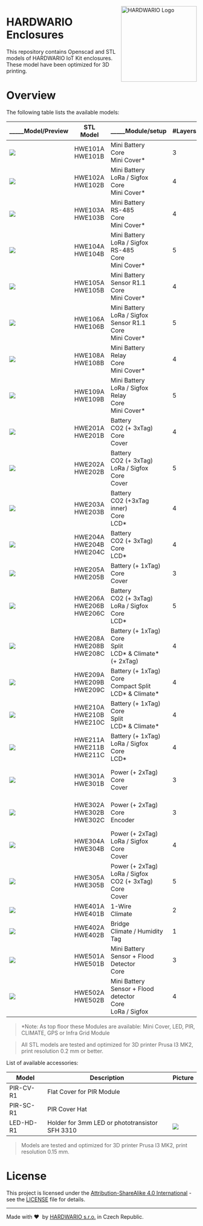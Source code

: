 <a href="https://www.hardwario.com/"><img src="https://www.hardwario.com/ci/assets/hw-logo.svg" width="200" alt="HARDWARIO Logo" align="right"></a>


# HARDWARIO Enclosures

This repository contains Openscad and STL models of HARDWARIO IoT Kit enclosures. These model have been optimized for 3D printing.

# Overview

The following table lists the available models:

| _____Model/Preview | STL Model                     | _____Module/setup                                               | #Layers | #Mini | #Standard | #Tag | I/O Terminal         | Antenne | USB | Compatibility              |
| --------------------- | ----------------------------- | -------------------------------------------------------------------- | ------- | ----- | --------- | ---- | -------------------- | ------- | --- | -------------------------- |
| ![](doc/hwe101.png)      | HWE101A<br>HWE101B            | Mini Battery<br>Core<br>Mini Cover\*                                 | 3       | 3     | \-        | \-   | \-                   | \-      | Yes |                            |
| ![](doc/hwe102.png)      | HWE102A<br>HWE102B            | Mini Battery<br>LoRa / Sigfox<br>Core<br>Mini Cover\*                | 4       | 4     | \-        | \-   | \-                   | Yes     | Yes |                            |
| ![](doc/hwe103.png)      | HWE103A<br>HWE103B            | Mini Battery<br>RS-485<br>Core<br>Mini Cover\*                       | 4       | 4     | \-        | \-   | 4P/3.5 mm            | \-      | Yes | 1-Wire R1.1<br>Sensor R1.0 |
| ![](doc/hwe104.png)      | HWE104A<br>HWE104B            | Mini Battery<br>LoRa / Sigfox<br>RS-485<br>Core<br>Mini Cover\*      | 5       | 5     | \-        | \-   | 4P/3.5 mm            | Yes     | Yes | 1-Wire R1.1<br>Sensor R1.0 |
| ![](doc/hwe105.png)      | HWE105A<br>HWE105B            | Mini Battery<br>Sensor R1.1<br>Core<br>Mini Cover\*                  | 4       | 4     | \-        | \-   | 5P/3.5 mm            | \-      | Yes |                            |
| ![](doc/hwe106.png)      | HWE106A<br>HWE106B            | Mini Battery<br>LoRa / Sigfox<br>Sensor R1.1<br>Core<br>Mini Cover\* | 5       | 5     | \-        | \-   | 5P/3.5 mm            | Yes     | Yes |                            |
| ![](doc/hwe108.png)      | HWE108A<br>HWE108B            | Mini Battery<br>Relay<br>Core<br>Mini Cover\*                        | 4       | 4     | \-        | \-   | 3P/3.81 mm           | \-      | Yes |                            |
| ![](doc/hwe109.png)      | HWE109A<br>HWE109B            | Mini Battery<br>LoRa / Sigfox<br>Relay<br>Core<br>Mini Cover\*       | 5       | 5     | \-        | \-   | 3P/3.81 mm           | \-      | Yes |                            |
| ![](doc/hwe201.png)      | HWE201A<br>HWE201B            | Battery<br>CO2 (+ 3xTag)<br>Core<br>Cover                            | 4       | 4     | 1         | 3    | \-                   | \-      | Yes |                            |
| ![](doc/hwe202.png)      | HWE202A<br>HWE202B            | Battery<br>CO2 (+ 3xTag)<br>LoRa / Sigfox<br>Core<br>Cover           | 5       | 5     | 2         | 3    | \-                   | Yes     | Yes |                            |
| ![](doc/hwe203.png)      | HWE203A<br>HWE203B            | Battery<br>CO2 (+3xTag inner)<br>Core<br>LCD\*                       | 4       | 4     | 2         | 3    | \-                   | \-      | Yes |                            |
| ![](doc/hwe204.png)      | HWE204A<br>HWE204B<br>HWE204C | Battery<br>CO2 (+ 3xTag)<br>Core<br>LCD\*                            | 4       | 4     | 2         | 3    | \-                   | \-      | Yes |                            |
| ![](doc/hwe205.png)      | HWE205A<br>HWE205B            | Battery (+ 1xTag)<br>Core<br>Cover                                   | 3       | 3     | 1         | 1    | \-                   | \-      | Yes |                            |
| ![](doc/hwe206.png)      | HWE206A<br>HWE206B<br>HWE206C | Battery<br>CO2 (+ 3xTag)<br>LoRa / Sigfox<br>Core<br>LCD\*           | 5       | 5     | 3         | 3    | \-                   | Yes     | Yes |                            |
| ![](doc/hwe208.png)      | HWE208A<br>HWE208B<br>HWE208C | Battery (+ 1xTag)<br>Core<br>Split<br>LCD\* & Climate\* (+ 2xTag)    | 4       | 4     | 3         | 3    | \-                   | Yes     | Yes |                            |
| ![](doc/hwe209.png)      | HWE209A<br>HWE209B<br>HWE209C | Battery (+ 1xTag)<br>Core<br>Compact Split<br>LCD\* & Climate\*      | 4       | 4     | 3         | 1    | \-                   | Yes     | Yes |                            |
| ![](doc/hwe210.png)      | HWE210A<br>HWE210B<br>HWE210C | Battery (+ 1xTag)<br>Core<br>Split<br>LCD\* & Climate\*              | 4       | 4     | 3         | 1    | \-                   | Yes     | Yes |                            |
| ![](doc/hwe211.png)      | HWE211A<br>HWE211B<br>HWE211C | Battery (+ 1xTag)<br>LoRa / Sigfox<br>Core<br>LCD\*                  | 4       | 4     | 3         | 1    | \-                   | \-      | Yes |                            |
| ![](doc/hwe301.png)      | HWE301A<br>HWE301B            | Power (+ 2xTag)<br>Core<br>Cover                                     | 3       | 3     | 1         | 2    | 3P/3.81 mm 3P/5.0 mm | \-      | Yes |                            |
| ![](doc/hwe302.png)      | HWE302A<br>HWE302B<br>HWE302C | Power (+ 2xTag)<br>Core<br>Encoder                                   | 3       | 3     | 1         | 2    | 3P/3.81 mm 3P/5.0 mm | \-      | Yes |                            |
| ![](doc/hwe304.png)      | HWE304A<br>HWE304B            | Power (+ 2xTag)<br>LoRa / Sigfox<br>Core<br>Cover                    | 4       | 4     | 2         | 2    | 3P/3.81 mm 3P/5.0 mm | Yes     | Yes |                            |
| ![](doc/hwe305.png)      | HWE305A<br>HWE305B            | Power (+ 2xTag)<br>LoRa / Sigfox<br>CO2 (+ 3xTag)<br>Core<br>Cover   | 5       | 3     | 2         | 5    | 3P/3.81 mm 3P/5.0 mm | Yes     | Yes |                            |
| ![](doc/hwe401.png)      | HWE401A<br>HWE401B            | 1-Wire<br>Climate                                                    | 2       | 2     | 2         | \-   | 4P/3.5 mm            | \-      | \-  |                            |
| ![](doc/hwe402.png)      | HWE402A<br>HWE402B            | Bridge<br>Climate / Humidity Tag                                     | 1       | 1     | 1         | 1    | \-                   | \-      | Yes |                            |
| ![](doc/hwe501.png)      | HWE501A<br>HWE501B            | Mini Battery<br>Sensor + Flood Detector<br>Core                      | 3       | 3     | \-        | \-   | \-                   | \-      | \-  |                            |
| ![](doc/hwe502.png)      | HWE502A<br>HWE502B            | Mini Battery<br>Sensor + Flood detector<br>Core<br>LoRa / Sigfox     | 4       | 4     | \-        | \-   | \-                   | Yes     | \-  |

> *Note: As top floor these Modules are available: Mini Cover, LED, PIR, CLIMATE, GPS or Infra Grid Module

>All STL models are tested and optimized for 3D printer Prusa I3 MK2, print resolution 0.2 mm or better.


List of available accessories:

| Model  | Description                                      | Picture                                  |
|--------|--------------------------------------------------|------------------------------------------|
| PIR-CV-R1 | Flat Cover for PIR Module<br>                    |                                          |
| PIR-SC-R1 | PIR Cover Hat<br>                                |                                          |
| LED-HD-R1 | Holder for 3mm LED or phototransistor SFH 3310   |![](doc/led-hd.png)                       |

> Models are tested and optimized for 3D printer Prusa I3 MK2, print resolution 0.15 mm.

# License

This project is licensed under the [Attribution-ShareAlike 4.0 International](https://creativecommons.org/licenses/by-sa/4.0/) - see the [LICENSE](LICENSE) file for details.

---

Made with &#x2764;&nbsp; by [HARDWARIO s.r.o.](https://www.hardwario.com) in Czech Republic.
